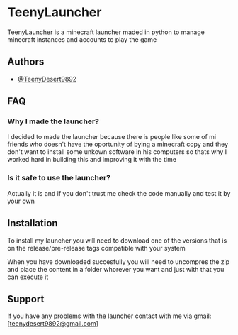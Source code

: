 
# TeenyLauncher

TeenyLauncher is a minecraft launcher maded in python to manage minecraft instances and accounts to play the game

## Authors

- [@TeenyDesert9892](https://www.github.com/TeenyDesert9892)

## FAQ

### Why I made the launcher?

I decided to made the launcher because there is people like some of mi friends who doesn't have the oportunity of bying a minecraft copy and they don't want to install some unkown software in his computers so thats why I worked hard in building this and improving it with the time

### Is it safe to use the launcher?

Actually it is and if you don't trust me check the code manually and test it by your own

## Installation

To install my launcher you will need to download one of the versions that is on the release/pre-release tags compatible with your system

When you have downloaded succesfully you will need to uncompres the zip and place the content in a folder whorever you want and just with that you can execute it

## Support

If you have any problems with the launcher contact with me via gmail: [teenydesert9892@gmail.com]
